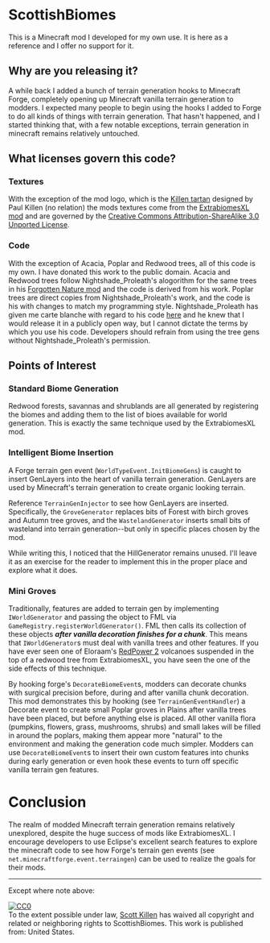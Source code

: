 # ScottishBiomes

This is a Minecraft mod I developed for my own use. It is here as a reference and I offer no support for it.

## Why are you releasing it?

A while back I added a bunch of terrain generation hooks to Minecraft Forge, completely opening up Minecraft vanilla terrain generation to modders. I expected many people to begin using the hooks I added to Forge to do all kinds of things with terrain generation. That hasn't happened, and I started thinking that, with a few notable exceptions, terrain generation in minecraft remains relatively untouched.

## What licenses govern this code?

### Textures
With the exception of the mod logo, which is the [Killen tartan](http://www.tartanregister.gov.uk/tartanDetails.aspx?ref=1971) designed by Paul Killen (no relation) the mods textures come from the [ExtrabiomesXL mod](https://github.com/ExtrabiomesXL/ExtrabiomesXL) and are governed by the [Creative Commons Attribution-ShareAlike 3.0 Unported License](http://creativecommons.org/licenses/by-sa/3.0/deed.en_US).

### Code
With the exception of Acacia, Poplar and Redwood trees, all of this code is my own. I have donated this work to the public domain. Acacia and Redwood trees follow Nightshade_Proleath's alogorithm for the same trees in his [Forgotten Nature mod](http://www.minecraftforum.net/topic/1519278-) and the code is derived from his work. Poplar trees are direct copies from Nightshade_Proleath's work, and the code is his with changes to match my programming style. Nightshade_Proleath has given me carte blanche with regard to his code [here](http://www.minecraftforum.net/topic/1519278-) and he knew that I would release it in a publicly open way, but I cannot dictate the terms by which you use his code. Developers should refrain from using the tree gens without Nightshade_Proleath's permission.

## Points of Interest

### Standard Biome Generation
Redwood forests, savannas and shrublands are all generated by registering the biomes and adding them to the list of bioes available for world generation. This is exactly the same technique used by the ExtrabiomesXL mod.

### Intelligent Biome Insertion
A Forge terrain gen event (`WorldTypeEvent.InitBiomeGens`) is caught to insert GenLayers into the heart of vanilla terrain generation. GenLayers are used by Minecraft's terrain generation to create organic looking terrain.

Reference `TerrainGenInjector` to see how GenLayers are inserted. Specifically, the `GroveGenerator` replaces bits of Forest with birch groves and Autumn tree groves, and the `WastelandGenerator` inserts small bits of wasteland into terrain generation--but only in specific places chosen by the mod.

While writing this, I noticed that the HillGenerator remains unused. I'll leave it as an exercise for the reader to implement this in the proper place and explore what it does.

### Mini Groves
Traditionally, features are added to terrain gen by implementing `IWorldGenerator` and passing the object to FML via `GameRegistry.registerWorldGenerator()`. FML then calls its collection of these objects _**after vanilla decoration finishes for a chunk**_. This means that `IWorldGenerator`s must deal with vanilla trees and other features. If you have ever seen one of Eloraam's [RedPower 2](http://www.eloraam.com/) volcanoes suspended in the top of a redwood tree from ExtrabiomesXL, you have seen the one of the side effects of this technique.

By hooking forge's `DecorateBiomeEvent`s, modders can decorate chunks with surgical precision before, during and after vanilla chunk decoration. This mod demonstrates this by hooking (see `TerrainGenEventHandler`) a Decorate event to create small Poplar groves in Plains after vanilla trees have been placed, but before anything else is placed. All other vanilla flora (pumpkins, flowers, grass, mushrooms, shrubs) and small lakes will be filled in around the poplars, making them appear more "natural" to the environment and making the generation code much simpler. Modders can use `DecorateBiomeEvent`s to insert their own custom features into chunks during early generation or even hook these events to turn off specific vanilla terrain gen features.

# Conclusion
The realm of modded Minecraft terrain generation remains relatively unexplored, despite the huge success of mods like ExtrabiomesXL. I encourage developers to use Eclipse's excellent search features to explore the minecraft code to see how Forge's terrain gen events (see `net.minecraftforge.event.terraingen`) can be used to realize the goals for their mods.

* * *
Except where note above:

<p xmlns:dct="http://purl.org/dc/terms/" xmlns:vcard="http://www.w3.org/2001/vcard-rdf/3.0#">
  <a rel="license"
     href="http://creativecommons.org/publicdomain/zero/1.0/">
    <img src="http://i.creativecommons.org/p/zero/1.0/88x31.png" style="border-style: none;" alt="CC0" />
  </a>
  <br />
  To the extent possible under law,
  <a rel="dct:publisher"
     href="https://github.com/scottkillen">
    <span property="dct:title">Scott Killen</span></a>
  has waived all copyright and related or neighboring rights to
  <span property="dct:title">ScottishBiomes</span>.
This work is published from:
<span property="vcard:Country" datatype="dct:ISO3166"
      content="US" about="https://github.com/scottkillen">
  United States</span>.
</p>